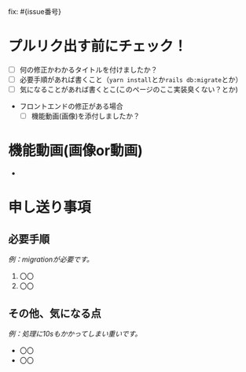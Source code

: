 fix: #{issue番号}

# プルリク出す前にチェック！
- [ ] 何の修正かわかるタイトルを付けましたか？
- [ ] 必要手順があれば書くこと（`yarn install`とか`rails db:migrate`とか）
- [ ] 気になることがあれば書くとこ(このページのここ実装臭くない？とか)
- フロントエンドの修正がある場合
  - [ ] 機能動画(画像)を添付しましたか？

# 機能動画(画像or動画)
- 

# 申し送り事項
## 必要手順
*例：migrationが必要です。*
1. 〇〇
2. 〇〇

## その他、気になる点
*例：処理に10sもかかってしまい重いです。*
- 〇〇
- 〇〇
